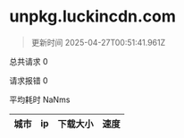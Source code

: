 
  # unpkg.luckincdn.com

  > 更新时间 2025-04-27T00:51:41.961Z
  
  总共请求 0

  请求报错 0

  平均耗时 NaNms

|城市|ip|下载大小|速度|
|-----|----------|---|---|

  